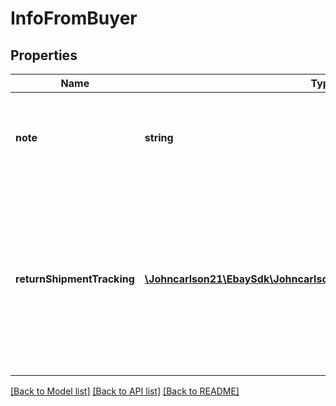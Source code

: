 # InfoFromBuyer

## Properties
Name | Type | Description | Notes
------------ | ------------- | ------------- | -------------
**note** | **string** | This field shows any note that was left by the buyer in regard to the dispute. | [optional] 
**returnShipmentTracking** | [**\Johncarlson21\EbaySdk\Johncarlson21\EbaySdk\Model\TrackingInfo[]**](TrackingInfo.md) | This array shows shipment tracking information for one or more shipping packages being returned to the buyer after a payment dispute. | [optional] 

[[Back to Model list]](../../README.md#documentation-for-models) [[Back to API list]](../../README.md#documentation-for-api-endpoints) [[Back to README]](../../README.md)

